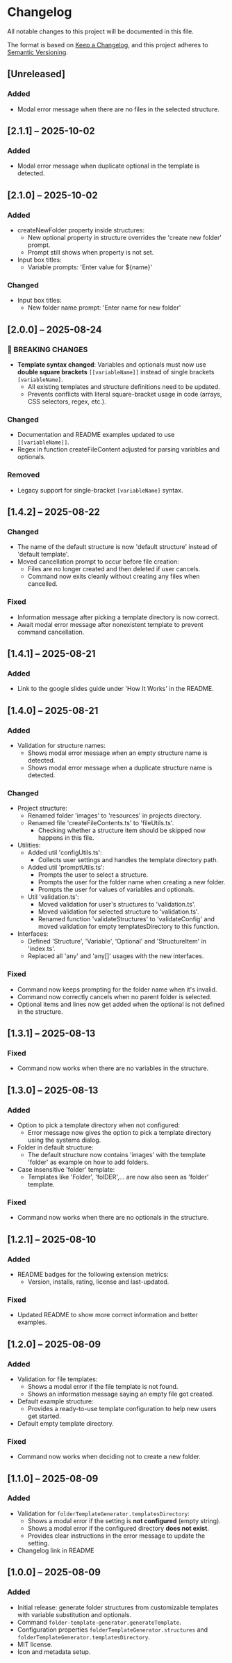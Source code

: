 # Changelog

All notable changes to this project will be documented in this file.

The format is based on [Keep a Changelog](https://keepachangelog.com/en/1.1.0/),
and this project adheres to [Semantic Versioning](https://semver.org/spec/v2.0.0.html).


## [Unreleased]
### Added
- Modal error message when there are no files in the selected structure.


## [2.1.1] – 2025-10-02
### Added
- Modal error message when duplicate optional in the template is detected.


## [2.1.0] – 2025-10-02
### Added
- createNewFolder property inside structures:
  - New optional property in structure overrides the 'create new folder' prompt.
  - Prompt still shows when property is not set.
- Input box titles:
  - Variable prompts: 'Enter value for ${name}'

### Changed
- Input box titles:
  - New folder name prompt: 'Enter name for new folder'


## [2.0.0] – 2025-08-24
### 🚨 BREAKING CHANGES
- **Template syntax changed**: Variables and optionals must now use **double square brackets** `[[variableName]]` instead of single brackets `[variableName]`.  
  - All existing templates and structure definitions need to be updated.  
  - Prevents conflicts with literal square-bracket usage in code (arrays, CSS selectors, regex, etc.).

### Changed
- Documentation and README examples updated to use `[[variableName]]`.  
- Regex in function createFileContent adjusted for parsing variables and optionals.

### Removed
- Legacy support for single-bracket `[variableName]` syntax.


## [1.4.2] – 2025-08-22
### Changed
- The name of the default structure is now 'default structure' instead of 'default template'.
- Moved cancellation prompt to occur before file creation:
  - Files are no longer created and then deleted if user cancels.
  - Command now exits cleanly without creating any files when cancelled.

### Fixed
- Information message after picking a template directory is now correct.
- Await modal error message after nonexistent template to prevent command cancellation.


## [1.4.1] – 2025-08-21
### Added
- Link to the google slides guide under 'How It Works' in the README.


## [1.4.0] – 2025-08-21
### Added
- Validation for structure names:
  - Shows modal error message when an empty structure name is detected.
  - Shows modal error message when a duplicate structure name is detected.

### Changed
- Project structure:
  - Renamed folder 'images' to 'resources' in projects directory.
  - Renamed file 'createFileContents.ts' to 'fileUtils.ts'.
    - Checking whether a structure item should be skipped now happens in this file.
- Utilities:
  - Added util 'configUtils.ts':
    - Collects user settings and handles the template directory path.
  - Added util 'promptUtils.ts':
    - Prompts the user to select a structure.
    - Prompts the user for the folder name when creating a new folder.
    - Prompts the user for values of variables and optionals.
  - Util 'validation.ts':
    - Moved validation for user's structures to 'validation.ts'.
    - Moved validation for selected structure to 'validation.ts'.
    - Renamed function 'validateStructures' to 'validateConfig' and moved validation for empty templatesDirectory to this function.
- Interfaces:
  - Defined 'Structure', 'Variable', 'Optional' and 'StructureItem' in 'index.ts'.
  - Replaced all 'any' and 'any[]' usages with the new interfaces.

### Fixed
- Command now keeps prompting for the folder name when it's invalid.
- Command now correctly cancels when no parent folder is selected.
- Optional items and lines now get added when the optional is not defined in the structure.


## [1.3.1] – 2025-08-13
### Fixed
- Command now works when there are no variables in the structure.


## [1.3.0] – 2025-08-13
### Added
- Option to pick a template directory when not configured:
  - Error message now gives the option to pick a template directory using the systems dialog.
- Folder in default structure:
  - The default structure now contains 'images' with the template 'folder' as example on how to add folders.
- Case insensitive 'folder' template:
  - Templates like 'Folder', 'folDER',... are now also seen as 'folder' template.

### Fixed
- Command now works when there are no optionals in the structure.


## [1.2.1] – 2025-08-10
### Added
- README badges for the following extension metrics:
  - Version, installs, rating, license and last-updated.

### Fixed
- Updated README to show more correct information and better examples.


## [1.2.0] – 2025-08-09
### Added
- Validation for file templates:
  - Shows a modal error if the file template is not found.
  - Shows an information message saying an empty file got created.
- Default example structure:
  - Provides a ready-to-use template configuration to help new users get started.
- Default empty template directory.

### Fixed
- Command now works when deciding not to create a new folder.


## [1.1.0] – 2025-08-09
### Added
- Validation for `folderTemplateGenerator.templatesDirectory`:
  - Shows a modal error if the setting is **not configured** (empty string).
  - Shows a modal error if the configured directory **does not exist**.
  - Provides clear instructions in the error message to update the setting.
- Changelog link in README


## [1.0.0] – 2025-08-09
### Added
- Initial release: generate folder structures from customizable templates with variable substitution and optionals.
- Command `folder-template-generator.generateTemplate`.
- Configuration properties `folderTemplateGenerator.structures` and `folderTemplateGenerator.templatesDirectory`.
- MIT license.
- Icon and metadata setup.